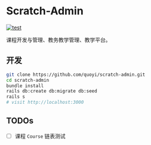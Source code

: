 # Scratch-Admin

[![test](https://github.com/quoyi/scratch-admin/workflows/test/badge.svg)](https://github.com/quoyi/scratch-admin/actions?query=workflow%3ATest)

课程开发与管理、教务教学管理、教学平台。

## 开发

```bash
git clone https://github.com/quoyi/scratch-admin.git
cd scratch-admin
bundle install
rails db:create db:migrate db:seed
rails s
# visit http://localhost:3000
```

## TODOs

- [ ] 课程 `Course` 链表测试
